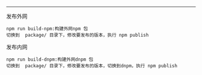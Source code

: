 ---

发布外网 
```
npm run build-npm:构建外网npm 包
切换到  package/ 目录下，修改要发布的版本，执行 npm publish
```

发布内网

```
npm run build-dnpm:构建外网dnpm 包
切换到  package/ 目录下，修改要发布的版本，切换到dnpm，执行 npm publish
```